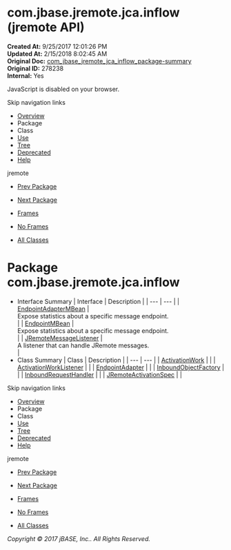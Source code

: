 # com.jbase.jremote.jca.inflow (jremote   API)

**Created At:** 9/25/2017 12:01:26 PM  
**Updated At:** 2/15/2018 8:02:45 AM  
**Original Doc:** [com_jbase_jremote_jca_inflow_package-summary](https://docs.jbase.com/39262-inflow/com_jbase_jremote_jca_inflow_package-summary)  
**Original ID:** 278238  
**Internal:** Yes  

<!--<br>    try {<br>        if (location.href.indexOf('is-external=true') == -1) {<br>            parent.document.title="com.jbase.jremote.jca.inflow (jremote   API)";<br>        }<br>    }<br>    catch(err) {<br>    }<br>//-->
JavaScript is disabled on your browser.

Skip navigation links

- [Overview](../../../../../overview-summary.html)
- Package
- Class
- [Use](./../uses-of-package-com.jbase.jremote.jca.inflow-%28jremote---api%29)
- [Tree](./../com.jbase.jremote.jca.inflow-class-hierarchy-%28jremote---api%29)
- [Deprecated](../../../../../deprecated-list.html)
- [Help](../../../../../help-doc.html)


jremote <br>

- [Prev Package](./../../cci/com.jbase.jremote.jca.cci-%28jremote---api%29)
- [Next Package](./../protocol/com.jbase.jremote.jca.inflow.protocol-%28jremote---api%29)


- [Frames](./.)
- [No Frames](./.)


- [All Classes](../../../../../allclasses-noframe.html)


<!--<br>  allClassesLink = document.getElementById("allclasses\_navbar\_top");<br>  if(window==top) {<br>    allClassesLink.style.display = "block";<br>  }<br>  else {<br>    allClassesLink.style.display = "none";<br>  }<br>  //-->

# Package com.jbase.jremote.jca.inflow

- Interface Summary | Interface | Description |
| --- | --- |
| [EndpointAdapterMBean](./../endpointadaptermbean-%28jremote---api%29 "interface in com.jbase.jremote.jca.inflow") | <br>Expose statistics about a specific message endpoint.<br> |
| [EndpointMBean](./../endpointmbean-%28jremote---api%29 "interface in com.jbase.jremote.jca.inflow") | <br>Expose statistics about a specific message endpoint.<br> |
| [JRemoteMessageListener](./../jremotemessagelistener-%28jremote---api%29 "interface in com.jbase.jremote.jca.inflow") | <br>A listener that can handle JRemote messages.<br> |
- Class Summary | Class | Description |
| --- | --- |
| [ActivationWork](./../activationwork-%28jremote---api%29 "class in com.jbase.jremote.jca.inflow") |   |
| [ActivationWorkListener](./../activationworklistener-%28jremote---api%29 "class in com.jbase.jremote.jca.inflow") |   |
| [EndpointAdapter](./../endpointadapter-%28jremote---api%29 "class in com.jbase.jremote.jca.inflow") |   |
| [InboundObjectFactory](./../inboundobjectfactory-%28jremote---api%29 "class in com.jbase.jremote.jca.inflow") |   |
| [InboundRequestHandler](./../inboundrequesthandler-%28jremote---api%29 "class in com.jbase.jremote.jca.inflow") |   |
| [JRemoteActivationSpec](./../jremoteactivationspec-%28jremote---api%29 "class in com.jbase.jremote.jca.inflow") |   |

Skip navigation links

- [Overview](../../../../../overview-summary.html)
- Package
- Class
- [Use](./../uses-of-package-com.jbase.jremote.jca.inflow-%28jremote---api%29)
- [Tree](./../com.jbase.jremote.jca.inflow-class-hierarchy-%28jremote---api%29)
- [Deprecated](../../../../../deprecated-list.html)
- [Help](../../../../../help-doc.html)


jremote <br>

- [Prev Package](./../../cci/com.jbase.jremote.jca.cci-%28jremote---api%29)
- [Next Package](./../protocol/com.jbase.jremote.jca.inflow.protocol-%28jremote---api%29)


- [Frames](./.)
- [No Frames](./.)


- [All Classes](../../../../../allclasses-noframe.html)


<!--<br>  allClassesLink = document.getElementById("allclasses\_navbar\_bottom");<br>  if(window==top) {<br>    allClassesLink.style.display = "block";<br>  }<br>  else {<br>    allClassesLink.style.display = "none";<br>  }<br>  //-->

*Copyright © 2017 jBASE, Inc.. All Rights Reserved.*
